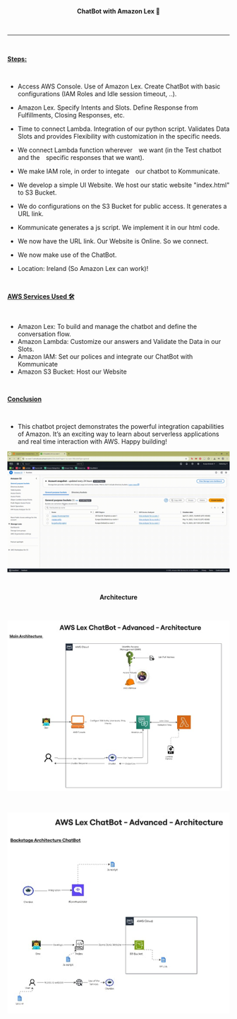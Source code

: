<br><p align="center"><b>ChatBot with Amazon Lex 🤖</b></p><br>
<hr>

<br><p><b><u>Steps: </u></b></p><br>

- Access AWS Console. Use of Amazon Lex. Create ChatBot with basic configurations (IAM Roles and Idle session timeout, ..).

- Amazon Lex. Specify Intents and Slots. Define Response from Fulfillments, Closing Responses, etc.

- Time to connect Lambda. Integration of our python script. Validates Data Slots and provides Flexibility with customization in the specific needs.

- We connect Lambda function wherever we want (in the Test chatbot and the specific responses that we want).

- We make IAM role, in order to integate our chatbot to Kommunicate.

- We develop a simple UI Website. We host our static website "index.html" to S3 Bucket.

- We do configurations on the S3 Bucket for public access. It generates a URL link.

- Kommunicate generates a js script. We implement it in our html code.

- We now have the URL link. Our Website is Online. So we connect.

- We now make use of the ChatBot.

- Location: Ireland (So Amazon Lex can work)!


<br><p><b><u> AWS Services Used 🛠 </u></b></p><br>

- Amazon Lex: To build and manage the chatbot and define the conversation flow.
- Amazon Lambda: Customize our answers and Validate the Data in our Slots.
- Amazon IAM: Set our polices and integrate our ChatBot with Kommunicate
- Amazon S3 Bucket: Host our Website


<br><p><b><u> Conclusion </u></b></p><br>
- This chatbot project demonstrates the powerful integration capabilities of Amazon. It’s an exciting way to learn about serverless applications and real time interaction with AWS. Happy building!


![Lex Demo](SimulationVideos/ChatBot%20-%20S3%20-%20WebPage.gif)

<br><p align="center"><b>Architecture</b></p><br>

![Image Description](Architecture/Main.jpeg)

<br>

![Image Description](Architecture/BackStage.jpeg)


